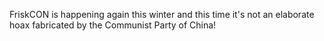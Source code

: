 FriskCON is happening again this winter and this time it's not an elaborate hoax fabricated by the Communist Party of China!
